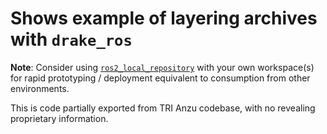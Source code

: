 # Shows example of layering archives with `drake_ros`

**Note**: Consider using [`ros2_local_repository`](https://github.com/RobotLocomotion/drake-ros/blob/06dc6aa7d0237f4edb74130bcce8e9e78689d50c/bazel_ros2_rules/ros2/defs.bzl#L221-L239)
with your own workspace(s) for rapid prototyping / deployment equivalent to
consumption from other environments.

This is code partially exported from TRI Anzu codebase, with no revealing
proprietary information.
